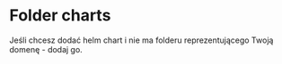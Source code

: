 # Folder charts
Jeśli chcesz dodać helm chart i nie ma folderu reprezentującego Twoją domenę - dodaj go.
